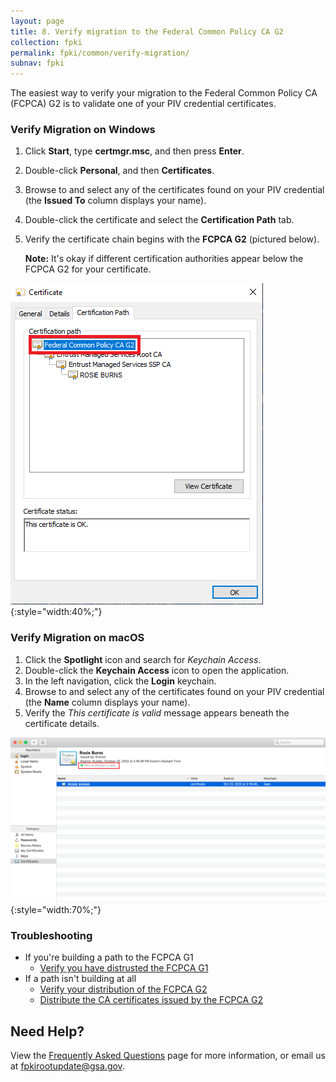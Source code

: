 ```yaml
---
layout: page 
title: 8. Verify migration to the Federal Common Policy CA G2
collection: fpki
permalink: fpki/common/verify-migration/
subnav: fpki
---
```


The easiest way to verify your migration to the Federal Common Policy CA (FCPCA) G2 is to validate one of your PIV credential certificates.

### Verify Migration on Windows

1. Click **Start**, type **certmgr.msc**, and then press **Enter**.
1. Double-click **Personal**, and then **Certificates**.
1. Browse to and select any of the certificates found on your PIV credential (the **Issued To** column displays your name).
1. Double-click the certificate and select the **Certification Path** tab.
1. Verify the certificate chain begins with the **FCPCA G2** (pictured below).
	
	**Note:** It's okay if different certification authorities appear below the FCPCA G2 for your certificate. 

![verify_common_migration](../../assets/fpki/verify-migration-windows.png){:style="width:40%;"}




### Verify Migration on macOS

1. Click the **Spotlight** icon and search for *Keychain Access*.
2. Double-click the **Keychain Access** icon to open the application.
3. In the left navigation, click the **Login** keychain.
4. Browse to and select any of the certificates found on your PIV credential (the **Name** column displays your name).
5. Verify the *This certificate is valid* message appears beneath the certificate details.

![verify_common_migration](../../assets/fpki/verify-migration-macos.png){:style="width:70%;"}


### Troubleshooting
- If you're building a path to the FCPCA G1
	- [Verify you have distrusted the FCPCA G1](../common/migrate/#2-distrust-the-federal-common-policy-ca)
- If a path isn't building at all
	- [Verify your distribution of the FCPCA G2](../common/verify-os-distribution/)
	- [Distribute the CA certificates issued by the FCPCA G2](../common/certificates/)

## Need Help?

View the [Frequently Asked Questions](../common/faq/) page for more information, or email us at fpkirootupdate@gsa.gov.
